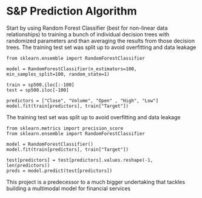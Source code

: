 # S&P Prediction Algorithm


Start by using Random Forest Classifier (best for non-linear data relationships) to training a bunch of individual decision trees with randomized parameters and than averaging the results from those decision trees.
The training test set was split up to avoid overfitting and data leakage

```
from sklearn.ensemble import RandomForestClassifier

model = RandomForestClassifier(n_estimators=100, min_samples_split=100, random_state=1)

train = sp500.iloc[:-100]
test = sp500.iloc[-100]

predictors = ["Close", "Volume", "Open" , "High", "Low"]
model.fit(train[predictors], train["Target"])
```

The training test set was split up to avoid overfitting and data leakage

```
from sklearn.metrics import precision_score
from sklearn.ensemble import RandomForestClassifier

model = RandomForestClassifier()
model.fit(train[predictors], train["Target"])

test[predictors] = test[predictors].values.reshape(-1, len(predictors))
preds = model.predict(test[predictors])
```

This project is a predecessor to a much bigger undertaking that tackles building a multimodal model for financial services

